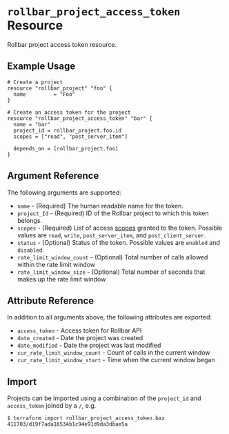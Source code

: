 `rollbar_project_access_token` Resource
=========================

Rollbar project access token resource.


Example Usage
-------------

```hcl
# Create a project
resource "rollbar_project" "foo" {
  name         = "Foo"
}

# Create an access token for the project
resource "rollbar_project_access_token" "bar" {
  name = "bar"
  project_id = rollbar_project.foo.id
  scopes = ["read", "post_server_item"]
  
  depends_on = [rollbar_project.foo]
}
```

Argument Reference
------------------

The following arguments are supported:

* `name` - (Required) The human readable name for the token.
* `project_Id` - (Required) ID of the Rollbar project to which this token
  belongs.
* `scopes` - (Required) List of access [scopes](https://docs.rollbar.com/#section/Authentication/Project-access-tokens) 
  granted to the token.  Possible values are `read`, `write`,
  `post_server_item`, and `post_client_server`.
* `status` - (Optional) Status of the token.  Possible values are `enabled` 
  and `disabled`.
* `rate_limit_window_count` - (Optional) Total number of calls allowed within
  the rate limit window
* `rate_limit_window_size` - (Optional) Total number of seconds that makes up
  the rate limit window


Attribute Reference
-------------------

In addition to all arguments above, the following attributes are exported:

* `access_token` - Access token for Rollbar API
* `date_created` - Date the project was created
* `date_modified` - Date the project was last modified
* `cur_rate_limit_window_count` - Count of calls in the current window
* `cur_rate_limit_window_start` - Time when the current window began


Import
------

Projects can be imported using a combination of the `project_id` and
`access_token` joined by a `/`, e.g.

```
$ terraform import rollbar_project_access_token.baz 411703/d19f7ada16534b1c94e91d9da3dbae5a
```
